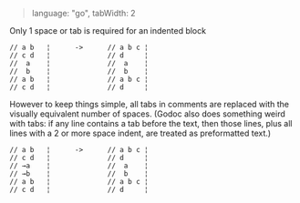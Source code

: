 > language: "go", tabWidth: 2

Only 1 space or tab is required for an indented block

    // a b   ¦      ->      // a b c ¦
    // c d   ¦              // d     ¦
    //  a    ¦              //  a    ¦
    //  b    ¦              //  b    ¦
    // a b   ¦              // a b c ¦
    // c d   ¦              // d     ¦

However to keep things simple, all tabs in comments are replaced with the
visually equivalent number of spaces. (Godoc also does something weird with
tabs: if any line contains a tab before the text, then those lines, plus all
lines with a 2 or more space indent, are treated as preformatted text.)

    // a b   ¦      ->      // a b c ¦
    // c d   ¦              // d     ¦
    // →a    ¦              //  a    ¦
    // →b    ¦              //  b    ¦
    // a b   ¦              // a b c ¦
    // c d   ¦              // d     ¦